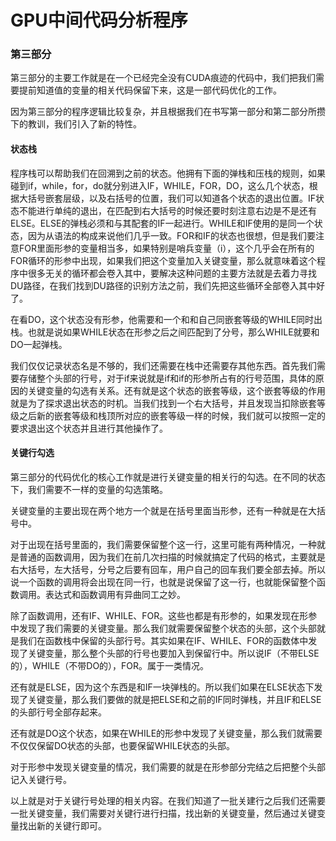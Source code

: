 # GPU中间代码分析程序

### 第三部分

​	第三部分的主要工作就是在一个已经完全没有CUDA痕迹的代码中，我们把我们需要提前知道值的变量的相关代码保留下来，这是一部代码优化的工作。

​	因为第三部分的程序逻辑比较复杂，并且根据我们在书写第一部分和第二部分所攒下的教训，我们引入了新的特性。

#### 状态栈

​	程序栈可以帮助我们在回溯到之前的状态。他拥有下面的弹栈和压栈的规则，如果碰到if，while，for，do就分别进入IF，WHILE，FOR，DO，这么几个状态，根据大括号嵌套层级，以及右括号的位置，我们可以知道各个状态的退出位置。IF状态不能进行单纯的退出，在匹配到右大括号的时候还要时刻注意右边是不是还有ELSE。ELSE的弹栈必须和与其配套的IF一起进行。WHILE和IF使用的是同一个状态，因为从语法的构成来说他们几乎一致。FOR和IF的状态也很想，但是我们要注意FOR里面形参的变量相当多，如果特别是哨兵变量（i），这个几乎会在所有的FOR循环的形参中出现，如果我们把这个变量加入关键变量，那么就意味着这个程序中很多无关的循环都会卷入其中，要解决这种问题的主要方法就是去着力寻找DU路径，在我们找到DU路径的识别方法之前，我们先把这些循环全部卷入其中好了。

​	在看DO，这个状态没有形参，他需要和一个和和自己同嵌套等级的WHILE同时出栈。也就是说如果WHILE状态在形参之后之间匹配到了分号，那么WHILE就要和DO一起弹栈。

​	我们仅仅记录状态名是不够的，我们还需要在栈中还需要存其他东西。首先我们需要存储整个头部的行号，对于if来说就是if和if的形参所占有的行号范围，具体的原因的关键变量的勾选有关系。还有就是这个状态的嵌套等级，这个嵌套等级的作用就是为了探求退出状态的时机。当我们找到一个右大括号，并且发现当扣除嵌套等级之后新的嵌套等级和栈顶所对应的嵌套等级一样的时候，我们就可以按照一定的要求退出这个状态并且进行其他操作了。

#### 关键行勾选

​	第三部分的代码优化的核心工作就是进行关键变量的相关行的勾选。在不同的状态下，我们需要不一样的变量的勾选策略。

​	关键变量的主要出现在两个地方一个就是在括号里面当形参，还有一种就是在大括号中。

​	对于出现在括号里面的，我们需要保留整个这一行，这里可能有两种情况，一种就是普通的函数调用，因为我们在前几次扫描的时候就搞定了代码的格式，主要就是右大括号，左大括号，分号之后要有回车，用户自己的回车我们要全部去掉。所以说一个函数的调用将会出现在同一行，也就是说保留了这一行，也就能保留整个函数调用。表达式和函数调用有异曲同工之妙。

​	除了函数调用，还有IF、WHILE、FOR。这些也都是有形参的，如果发现在形参中发现了我们需要的关键变量。那么我们就需要保留整个状态的头部，这个头部就是我们在函数栈中保留的头部行号。其实如果在IF、WHILE、FOR的函数体中发现了关键变量，那么整个头部的行号也要加入到保留行中。所以说IF（不带ELSE的），WHILE（不带DO的），FOR。属于一类情况。

​	还有就是ELSE，因为这个东西是和IF一块弹栈的。所以我们如果在ELSE状态下发现了关键变量，那么我们要做的就是把ELSE和之前的IF同时弹栈，并且IF和ELSE的头部行号全部存起来。

​	还有就是DO这个状态，如果在WHILE的形参中发现了关键变量，那么我们就需要不仅仅保留DO状态的头部，也要保留WHILE状态的头部。

​	对于形参中发现关键变量的情况，我们需要的就是在形参部分完结之后把整个头部记入关键行号。

​	以上就是对于关键行号处理的相关内容。在我们知道了一批关建行之后我们还需要一批关键变量，我们需要对关键行进行扫描，找出新的关键变量，然后通过关键变量找出新的关键行即可。

